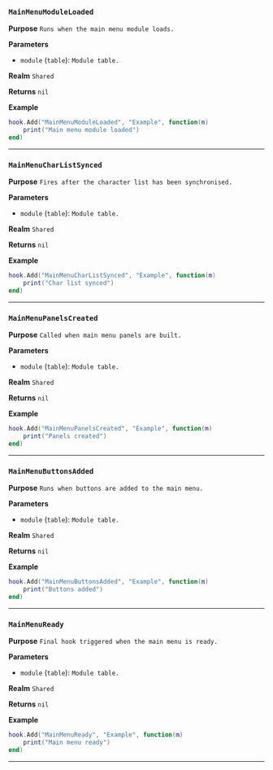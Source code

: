 ### `MainMenuModuleLoaded`

**Purpose**
`Runs when the main menu module loads.`

**Parameters**
* `module` (`table`): `Module table.`

**Realm**
`Shared`

**Returns**
`nil`

**Example**
```lua
hook.Add("MainMenuModuleLoaded", "Example", function(m)
    print("Main menu module loaded")
end)
```

---

### `MainMenuCharListSynced`

**Purpose**
`Fires after the character list has been synchronised.`

**Parameters**
* `module` (`table`): `Module table.`

**Realm**
`Shared`

**Returns**
`nil`

**Example**
```lua
hook.Add("MainMenuCharListSynced", "Example", function(m)
    print("Char list synced")
end)
```

---

### `MainMenuPanelsCreated`

**Purpose**
`Called when main menu panels are built.`

**Parameters**
* `module` (`table`): `Module table.`

**Realm**
`Shared`

**Returns**
`nil`

**Example**
```lua
hook.Add("MainMenuPanelsCreated", "Example", function(m)
    print("Panels created")
end)
```

---

### `MainMenuButtonsAdded`

**Purpose**
`Runs when buttons are added to the main menu.`

**Parameters**
* `module` (`table`): `Module table.`

**Realm**
`Shared`

**Returns**
`nil`

**Example**
```lua
hook.Add("MainMenuButtonsAdded", "Example", function(m)
    print("Buttons added")
end)
```

---

### `MainMenuReady`

**Purpose**
`Final hook triggered when the main menu is ready.`

**Parameters**
* `module` (`table`): `Module table.`

**Realm**
`Shared`

**Returns**
`nil`

**Example**
```lua
hook.Add("MainMenuReady", "Example", function(m)
    print("Main menu ready")
end)
```

---

